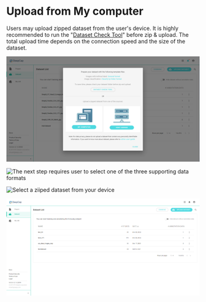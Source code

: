 # Upload from My computer

Users may upload zipped dataset from the user's device. It is highly recommended to run the "[Dataset Check Tool](dataset-check-tool.md)" before zip & upload. The total upload time depends on the connection speed and the size of the dataset.

![Select "My Computer" to upload zipped datasets stored on your device](../../.gitbook/assets/con-2-6-1.png)

![The next step requires user to select one of the three supporting data formats](../../.gitbook/assets/con-2-3-2-1\_new.png)

![Select a ziiped dataset from your device](../../.gitbook/assets/con-2-3-2-2\_new.png)

![Once successfully uploaded, the user can view and process the dataset under "DeepCap-->Dataset" or "AI Training-->Dataset"](../../.gitbook/assets/con-2-6-0.png)
